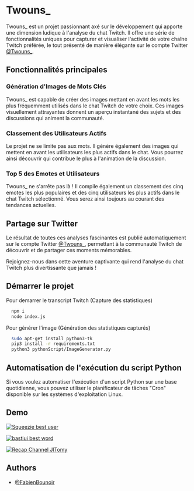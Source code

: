 # Twouns_

Twouns_ est un projet passionnant axé sur le développement qui apporte une dimension ludique à l'analyse du chat Twitch. Il offre une série de fonctionnalités uniques pour capturer et visualiser l'activité de votre chaîne Twitch préférée, le tout présenté de manière élégante sur le compte Twitter [@Twouns_](https://twitter.com/Twouns_).

## Fonctionnalités principales

### Génération d'Images de Mots Clés

Twouns_ est capable de créer des images mettant en avant les mots les plus fréquemment utilisés dans le chat Twitch de votre choix. Ces images visuellement attrayantes donnent un aperçu instantané des sujets et des discussions qui animent la communauté.

### Classement des Utilisateurs Actifs

Le projet ne se limite pas aux mots. Il génère également des images qui mettent en avant les utilisateurs les plus actifs dans le chat. Vous pourrez ainsi découvrir qui contribue le plus à l'animation de la discussion.

### Top 5 des Emotes et Utilisateurs

Twouns_ ne s'arrête pas là ! Il compile également un classement des cinq emotes les plus populaires et des cinq utilisateurs les plus actifs dans le chat Twitch sélectionné. Vous serez ainsi toujours au courant des tendances actuelles.

## Partage sur Twitter

Le résultat de toutes ces analyses fascinantes est publié automatiquement sur le compte Twitter [@Twouns_](https://twitter.com/Twouns_), permettant à la communauté Twitch de découvrir et de partager ces moments mémorables.

Rejoignez-nous dans cette aventure captivante qui rend l'analyse du chat Twitch plus divertissante que jamais !




## Démarrer le projet

Pour demarrer le transcript Twitch (Capture des statistiques)

```bash
  npm i
  node index.js
```

Pour générer l'image (Génération des statistiques capturés)

```bash
  sudo apt-get install python3-tk 
  pip3 install -r requirements.txt
  python3 pythonScript/ImageGenerator.py
```

## Automatisation de l'exécution du script Python

Si vous voulez automatiser l'exécution d'un script Python sur une base quotidienne, vous pouvez utiliser le planificateur de tâches "Cron" disponible sur les systèmes d'exploitation Linux.


## Demo

[![Squeezie best user](https://media.discordapp.net/attachments/1014101467126304798/1156646852054233243/F55cCf7XkAA4K-l.png)](https://twitter.com/Twouns_/status/1701898912817086567)

[![bastiui best word](https://media.discordapp.net/attachments/1014101467126304798/1156647125334114364/F6iopA3WoAAh_dE.png)](https://twitter.com/Twouns_/status/1704797887035773019)

[![Recap Channel JlTomy](https://media.discordapp.net/attachments/1014101467126304798/1156646988918566993/F7DG9GQXsAA60sM.png)](https://twitter.com/Twouns_/status/1707083015552176414)


## Authors

- [@FabienBounoir](https://www.github.com/FabienBounoir)
